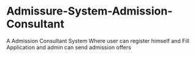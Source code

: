 # Admissure-System-Admission-Consultant
A Admission Consultant System Where user can register himself and Fill Application and admin can send admission offers 
